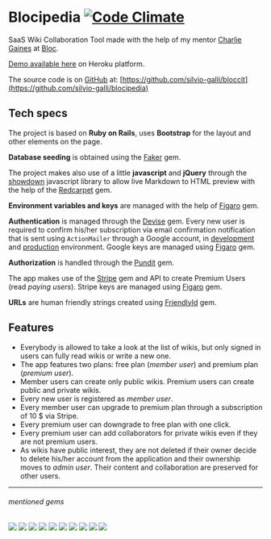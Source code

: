# Blocipedia [![Code Climate](https://codeclimate.com/github/silvio-galli/blocipedia/badges/gpa.svg)](https://codeclimate.com/github/silvio-galli/blocipedia)

SaaS Wiki Collaboration Tool made with the help of my mentor [Charlie Gaines](https://github.com/beaugaines) at [Bloc](http://www.bloc.io).

[Demo available here](https://floating-ocean-14149.herokuapp.com/) on Heroku platform.

The source code is on [GitHub](https://github.com) at: [https://github.com/silvio-galli/bloccit](https://github.com/silvio-galli/blocipedia)


## Tech specs
The project is based on **Ruby on Rails**, uses **Bootstrap** for the layout and other elements on the page.

**Database seeding** is obtained using the [Faker](https://github.com/stympy/faker) gem.

The project makes also use of a little **javascript** and **jQuery** through the [showdown](https://github.com/showdownjs/showdown) javascript library to allow live Markdown to HTML preview with the help of the [Redcarpet](https://github.com/vmg/redcarpet) gem.

**Environment variables and keys** are managed with the help of [Figaro](https://github.com/laserlemon/figaro) gem.

**Authentication** is managed through the [Devise](https://github.com/plataformatec/devise) gem.
Every new user is required to confirm his/her subscription via email confirmation notification that is sent using `ActionMailer` through a Google account, in [development](https://github.com/silvio-galli/blocipedia/blob/master/config/environments/development.rb) and [production](https://github.com/silvio-galli/blocipedia/blob/master/config/environments/production.rb) environment.
Google keys are managed using [Figaro](https://github.com/laserlemon/figaro) gem.

**Authorization** is handled through the [Pundit](https://github.com/elabs/pundit) gem.

The app makes use of the [Stripe](https://github.com/stripe/stripe-ruby) gem and API to create Premium Users (read *paying users*). Stripe keys are managed using [Figaro](https://github.com/laserlemon/figaro) gem.

**URLs** are human friendly strings created using [FriendlyId](https://github.com/norman/friendly_id) gem.


## Features

- Everybody is allowed to take a look at the list of wikis, but only signed in users can fully read wikis or write a new one.
- The app features two plans: free plan (*member user*) and premium plan (*premium user*).
- Member users can create only public wikis. Premium users can create public and private wikis.
- Every new user is registered as *member user*.
- Every member user can upgrade to premium plan through a subscription of 10 $ via Stripe.
- Every premium user can downgrade to free plan with one click.
- Every premium user can add collaborators for private wikis even if they are not premium users.
- As wikis have public interest, they are not deleted if their owner decide to delete his/her account from the application and their ownership moves to _admin user_. Their content and collaboration are preserved for other users.


---

###### mentioned gems
![](https://img.shields.io/badge/rails-4.2.5-green.svg?style=flat)
![](https://img.shields.io/badge/bootstrap_sass-3.3.5.1-green.svg?style=flat)
![](https://img.shields.io/badge/faker-1.6.3-green.svg?style=flat)
![](https://img.shields.io/badge/jquery_rails-4.0.5-green.svg?style=flat)
![](https://img.shields.io/badge/redcarpet-3.3.4-green.svg?style=flat)
![](https://img.shields.io/badge/figaro-1.1.1-green.svg?style=flat)
![](https://img.shields.io/badge/devise-3.5.6-green.svg?style=flat)
![](https://img.shields.io/badge/pundit-1.1.0-green.svg?style=flat)
![](https://img.shields.io/badge/stripe-1.37.0-green.svg?style=flat)
![](https://img.shields.io/badge/friendly_id-5.1.0-green.svg?style=flat)
